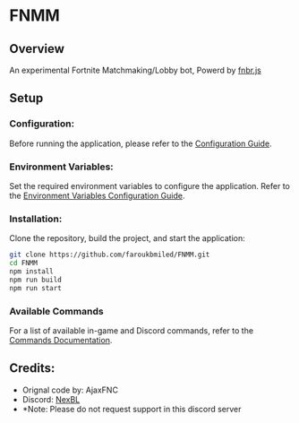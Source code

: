 # FNMM

## Overview

An experimental Fortnite Matchmaking/Lobby bot, Powerd by [fnbr.js](https://github.com/fnbrjs/fnbr.js)

## Setup

### Configuration:

Before running the application, please refer to the [Configuration Guide](md/CONFIG.md).

### Environment Variables:

Set the required environment variables to configure the application. Refer to the [Environment Variables Configuration Guide](md/ENV.md).

### Installation:

Clone the repository, build the project, and start the application:

```bash
git clone https://github.com/faroukbmiled/FNMM.git
cd FNMM
npm install
npm run build
npm run start
```

### Available Commands
For a list of available in-game and Discord commands, refer to the [Commands Documentation](md/COMMANDS.md).

## Credits:
- Orignal code by: AjaxFNC
- Discord: [NexBL](https://discord.gg/nexbl)
- *Note: Please do not request support in this discord server